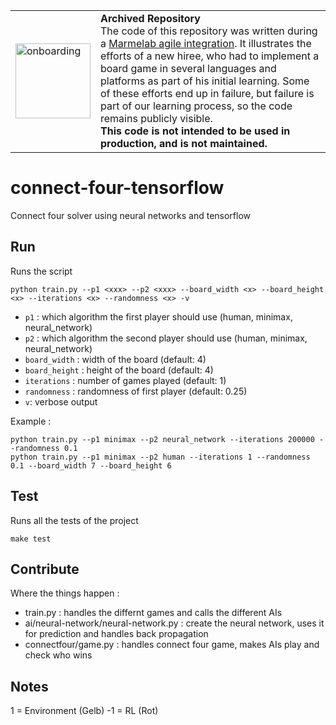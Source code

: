 <table>
        <tr>
            <td><img width="120" src="https://cdnjs.cloudflare.com/ajax/libs/octicons/8.5.0/svg/rocket.svg" alt="onboarding" /></td>
            <td><strong>Archived Repository</strong><br />
            The code of this repository was written during a <a href="https://marmelab.com/blog/2018/09/05/agile-integration.html">Marmelab agile integration</a>. It illustrates the efforts of a new hiree, who had to implement a board game in several languages and platforms as part of his initial learning. Some of these efforts end up in failure, but failure is part of our learning process, so the code remains publicly visible.<br />
        <strong>This code is not intended to be used in production, and is not maintained.</strong>
        </td>
        </tr>
</table>

# connect-four-tensorflow

Connect four solver using neural networks and tensorflow

## Run

Runs the script

```
python train.py --p1 <xxx> --p2 <xxx> --board_width <x> --board_height <x> --iterations <x> --randomness <x> -v
```

- `p1` : which algorithm the first player should use (human, minimax, neural_network)
- `p2` : which algorithm the second player should use (human, minimax, neural_network)
- `board_width` : width of the board (default: 4)
- `board_height` : height of the board (default: 4)
- `iterations` : number of games played (default: 1)
- `randomness` : randomness of first player (default: 0.25)
- `v`: verbose output

Example :
```
python train.py --p1 minimax --p2 neural_network --iterations 200000 --randomness 0.1
python train.py --p1 minimax --p2 human --iterations 1 --randomness 0.1 --board_width 7 --board_height 6
```

## Test

Runs all the tests of the project

```
make test
```

## Contribute

Where the things happen :

- train.py : handles the differnt games and calls the different AIs
- ai/neural-network/neural-network.py : create the neural network, uses it for prediction and handles back propagation
- connectfour/game.py : handles connect four game, makes AIs play and check who wins

## Notes

1 = Environment (Gelb)
-1 = RL (Rot)
